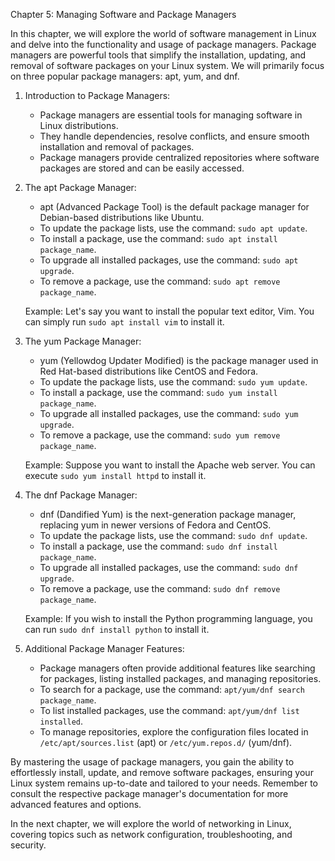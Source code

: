 Chapter 5: Managing Software and Package Managers

In this chapter, we will explore the world of software management in Linux and delve into the functionality and usage of package managers. Package managers are powerful tools that simplify the installation, updating, and removal of software packages on your Linux system. We will primarily focus on three popular package managers: apt, yum, and dnf.

1. Introduction to Package Managers:
   - Package managers are essential tools for managing software in Linux distributions.
   - They handle dependencies, resolve conflicts, and ensure smooth installation and removal of packages.
   - Package managers provide centralized repositories where software packages are stored and can be easily accessed.

2. The apt Package Manager:
   - apt (Advanced Package Tool) is the default package manager for Debian-based distributions like Ubuntu.
   - To update the package lists, use the command: `sudo apt update`.
   - To install a package, use the command: `sudo apt install package_name`.
   - To upgrade all installed packages, use the command: `sudo apt upgrade`.
   - To remove a package, use the command: `sudo apt remove package_name`.

   Example: Let's say you want to install the popular text editor, Vim. You can simply run `sudo apt install vim` to install it.

3. The yum Package Manager:
   - yum (Yellowdog Updater Modified) is the package manager used in Red Hat-based distributions like CentOS and Fedora.
   - To update the package lists, use the command: `sudo yum update`.
   - To install a package, use the command: `sudo yum install package_name`.
   - To upgrade all installed packages, use the command: `sudo yum upgrade`.
   - To remove a package, use the command: `sudo yum remove package_name`.

   Example: Suppose you want to install the Apache web server. You can execute `sudo yum install httpd` to install it.

4. The dnf Package Manager:
   - dnf (Dandified Yum) is the next-generation package manager, replacing yum in newer versions of Fedora and CentOS.
   - To update the package lists, use the command: `sudo dnf update`.
   - To install a package, use the command: `sudo dnf install package_name`.
   - To upgrade all installed packages, use the command: `sudo dnf upgrade`.
   - To remove a package, use the command: `sudo dnf remove package_name`.

   Example: If you wish to install the Python programming language, you can run `sudo dnf install python` to install it.

5. Additional Package Manager Features:
   - Package managers often provide additional features like searching for packages, listing installed packages, and managing repositories.
   - To search for a package, use the command: `apt/yum/dnf search package_name`.
   - To list installed packages, use the command: `apt/yum/dnf list installed`.
   - To manage repositories, explore the configuration files located in `/etc/apt/sources.list` (apt) or `/etc/yum.repos.d/` (yum/dnf).

By mastering the usage of package managers, you gain the ability to effortlessly install, update, and remove software packages, ensuring your Linux system remains up-to-date and tailored to your needs. Remember to consult the respective package manager's documentation for more advanced features and options.

In the next chapter, we will explore the world of networking in Linux, covering topics such as network configuration, troubleshooting, and security.